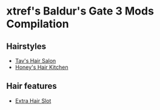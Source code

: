 # xtref's Baldur's Gate 3 Mods Compilation

## Hairstyles

* [Tav's Hair Salon](https://www.nexusmods.com/baldursgate3/mods/213)
* [Honey's Hair Kitchen](https://www.nexusmods.com/baldursgate3/mods/293)

## Hair features

* [Extra Hair Slot](https://www.nexusmods.com/baldursgate3/mods/96)

